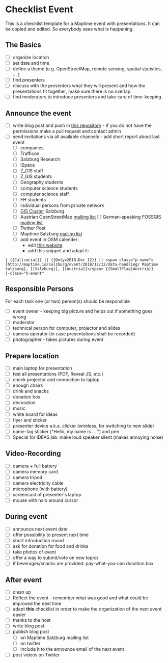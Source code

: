 # Checklist Event

This is a checklist template for a Maptime event with presentations. It can be copied and edited. So everybody sees what is happening.

## The Basics

- [ ] organize location
- [ ] set date and time
- [ ] define a theme (e.g. OpenStreetMap, remote sensing, spatial statistics, ... )
- [ ] find presenters
- [ ] discuss with the presenters what they will present and how the presentations fit together, make sure there is no overlap
- [ ] find moderators to introduce presenters and take care of time-keeping

## Announce the event

- [ ] write blog post and push in [this repository](https://github.com/maptime/salzburg/) - if you do not have the permissions make a pull request and contact admin
- [ ] send invitations via all available channels - add short report about last event
  - [ ] companies
  - [ ] Trafficon
  - [ ] Salzburg Research
  - [ ] iSpace
  - [ ] Z_GIS staff
  - [ ] Z_GIS students
  - [ ] Geography students
  - [ ] computer science students
  - [ ] computer science staff
  - [ ] FH students
  - [ ] individual persons from private network
  - [ ] [GIS Cluster](http://www.giscluster.at/) Salzburg
  - [ ] Austrian OpenStreetMap [mailing list](https://lists.openstreetmap.org/listinfo/talk-at)
    [ ] German-speaking FOSSGIS [mailing list](fossgis-talk-liste@fossgis.de)
  - [ ] Twitter Post
  - [ ] Maptime Salzburg [mailing list](https://lists.fossgis.de/mailman/listinfo/maptime-salzburg)
  - [ ] add event in OSM calender:
    - edit [this website](https://wiki.openstreetmap.org/wiki/Template:Calendar)
    - add this snippet and adapt it:
```
| {{Cal|social}} || {{Dm|y=2018|Dec 12}} || <span class="p-name">[http://maptime.io/salzburg/event/2018/12/12/data-handling/ Maptime Salzburg], [[Salzburg]], [[Austria]]</span> {{SmallFlag|Austria}}
|-class="h-event"
```

## Responsible Persons

For each task one (or two) person(s) should be responsible

- [ ] event owner - keeping big picture and helps out if something goes wrong
- [ ] moderator
- [ ] technical person for computer, projector and slides
- [ ] camera operator (in case presentations shall be recorded)
- [ ] photographer - takes pictures during event

## Prepare location

- [ ] main laptop for presentation
- [ ] test all presentations (PDF, Reveal JS, etc.)
- [ ] check projector and connection to laptop
- [ ] enough chairs
- [ ] drink and snacks
- [ ] donation box
- [ ] decoration
- [ ] music
- [ ] white board for ideas
- [ ] flyer and sticker
- [ ] presenter device a.k.a. clicker (wireless, for switching to new slide)
- [ ] name-tag sticker ("Hello, my name is ... ") and pen
- [ ] Special for iDEAS:lab: make loud speaker silent (makes annoying noise)

## Video-Recording

- [ ] camera + full battery
- [ ] camera memory card
- [ ] camera tripod
- [ ] camera electricity cable
- [ ] microphone (with battery)
- [ ] screencast of presenter's laptop
- [ ] mouse with halo around cursor

## During event

- [ ] announce next event date
- [ ] offer possibility to present next time
- [ ] short introduction round
- [ ] ask for donation for food and drinks
- [ ] take photos of event
- [ ] offer a way to submit/vote on new topics
- [ ] if beverages/snacks are provided: pay-what-you-can donation box

## After event

- [ ] clean up
- [ ] Reflect the event - remember what was good and what could be improved the next time
- [ ] adapt **this** checklist in order to make the organization of the next event easier
- [ ] thanks to the host
- [ ] write blog post
- [ ] publish blog post
  - [ ] on Maptime Salzburg mailing list
  - [ ] on twitter
  - [ ] include it to the announce email of the next event
- [ ] post videos on Twitter
